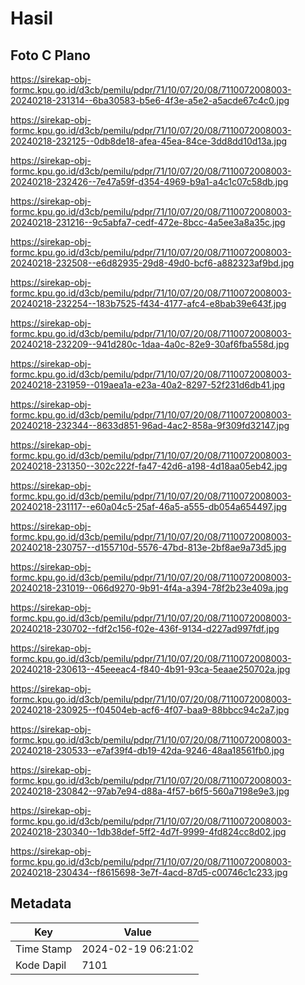 # Hasil

## Foto C Plano

https://sirekap-obj-formc.kpu.go.id/d3cb/pemilu/pdpr/71/10/07/20/08/7110072008003-20240218-231314--6ba30583-b5e6-4f3e-a5e2-a5acde67c4c0.jpg

https://sirekap-obj-formc.kpu.go.id/d3cb/pemilu/pdpr/71/10/07/20/08/7110072008003-20240218-232125--0db8de18-afea-45ea-84ce-3dd8dd10d13a.jpg

https://sirekap-obj-formc.kpu.go.id/d3cb/pemilu/pdpr/71/10/07/20/08/7110072008003-20240218-232426--7e47a59f-d354-4969-b9a1-a4c1c07c58db.jpg

https://sirekap-obj-formc.kpu.go.id/d3cb/pemilu/pdpr/71/10/07/20/08/7110072008003-20240218-231216--9c5abfa7-cedf-472e-8bcc-4a5ee3a8a35c.jpg

https://sirekap-obj-formc.kpu.go.id/d3cb/pemilu/pdpr/71/10/07/20/08/7110072008003-20240218-232508--e6d82935-29d8-49d0-bcf6-a882323af9bd.jpg

https://sirekap-obj-formc.kpu.go.id/d3cb/pemilu/pdpr/71/10/07/20/08/7110072008003-20240218-232254--183b7525-f434-4177-afc4-e8bab39e643f.jpg

https://sirekap-obj-formc.kpu.go.id/d3cb/pemilu/pdpr/71/10/07/20/08/7110072008003-20240218-232209--941d280c-1daa-4a0c-82e9-30af6fba558d.jpg

https://sirekap-obj-formc.kpu.go.id/d3cb/pemilu/pdpr/71/10/07/20/08/7110072008003-20240218-231959--019aea1a-e23a-40a2-8297-52f231d6db41.jpg

https://sirekap-obj-formc.kpu.go.id/d3cb/pemilu/pdpr/71/10/07/20/08/7110072008003-20240218-232344--8633d851-96ad-4ac2-858a-9f309fd32147.jpg

https://sirekap-obj-formc.kpu.go.id/d3cb/pemilu/pdpr/71/10/07/20/08/7110072008003-20240218-231350--302c222f-fa47-42d6-a198-4d18aa05eb42.jpg

https://sirekap-obj-formc.kpu.go.id/d3cb/pemilu/pdpr/71/10/07/20/08/7110072008003-20240218-231117--e60a04c5-25af-46a5-a555-db054a654497.jpg

https://sirekap-obj-formc.kpu.go.id/d3cb/pemilu/pdpr/71/10/07/20/08/7110072008003-20240218-230757--d155710d-5576-47bd-813e-2bf8ae9a73d5.jpg

https://sirekap-obj-formc.kpu.go.id/d3cb/pemilu/pdpr/71/10/07/20/08/7110072008003-20240218-231019--066d9270-9b91-4f4a-a394-78f2b23e409a.jpg

https://sirekap-obj-formc.kpu.go.id/d3cb/pemilu/pdpr/71/10/07/20/08/7110072008003-20240218-230702--fdf2c156-f02e-436f-9134-d227ad997fdf.jpg

https://sirekap-obj-formc.kpu.go.id/d3cb/pemilu/pdpr/71/10/07/20/08/7110072008003-20240218-230613--45eeeac4-f840-4b91-93ca-5eaae250702a.jpg

https://sirekap-obj-formc.kpu.go.id/d3cb/pemilu/pdpr/71/10/07/20/08/7110072008003-20240218-230925--f04504eb-acf6-4f07-baa9-88bbcc94c2a7.jpg

https://sirekap-obj-formc.kpu.go.id/d3cb/pemilu/pdpr/71/10/07/20/08/7110072008003-20240218-230533--e7af39f4-db19-42da-9246-48aa18561fb0.jpg

https://sirekap-obj-formc.kpu.go.id/d3cb/pemilu/pdpr/71/10/07/20/08/7110072008003-20240218-230842--97ab7e94-d88a-4f57-b6f5-560a7198e9e3.jpg

https://sirekap-obj-formc.kpu.go.id/d3cb/pemilu/pdpr/71/10/07/20/08/7110072008003-20240218-230340--1db38def-5ff2-4d7f-9999-4fd824cc8d02.jpg

https://sirekap-obj-formc.kpu.go.id/d3cb/pemilu/pdpr/71/10/07/20/08/7110072008003-20240218-230434--f8615698-3e7f-4acd-87d5-c00746c1c233.jpg


## Metadata

| Key        | Value               |
| ---------- | ------------------- |
| Time Stamp | 2024-02-19 06:21:02 |
| Kode Dapil | 7101                |



